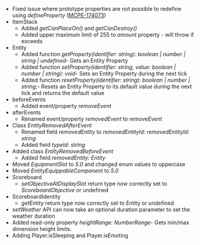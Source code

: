

-   Fixed issue where prototype properties are not possible to redefine using _defineProperty_ ([MCPE-174073](https://bugs.mojang.com/browse/MCPE-174073)) 
-   ItemStack
    -   Added _getCanPlaceOn()_ and _getCanDestroy()_
    -   Added upper maximum limit of 255 to _amount_ property - will throw if exceeds
-   Entity
    -   Added function _getProperty(identifier: string): boolean | number | string | undefined_\- Gets an Entity Property
    -   Added function _setProperty(identifier: string, value: boolean | number | string): void_\- Sets an Entity Property during the next tick
    -   Added function _resetProperty(identifier: string): boolean | number | string;_\- Resets an Entity Property to its default value during the next tick and returns the default value
-   beforeEvents
    -   Added event/property _removeEvent_
-   afterEvents
    -   Renamed event/property _removedEvent_ to _removeEvent_
-   Class _EntityRemovedAfterEvent_
    -   Renamed field _removedEntity_ to _removedEntityId_: _removedEntityId: string_
    -   Added field _typeId: string_
-   Added class _EntityRemovedBeforeEvent_
    -   Added field _removedEntity: Entity_
-   Moved _EquipmentSlot_ to _5.0_ and changed enum values to uppercase
-   Moved _EntityEquippableComponent_ to _5.0_
-   Scoreboard
    -   _setObjectiveAtDisplaySlot_ return type now correctly set to _ScoreboardObjective_ or undefined
-   ScoreboardIdentity
    -   _getEntity_ return type now correctly set to Entity or undefined
-   _setWeather_ API can now take an optional duration parameter to set the weather duration
-   Added read-only property _heightRange: NumberRange_\- Gets min/max dimension height limits.
-   Adding Player.isSleeping and Player.isEmoting 

